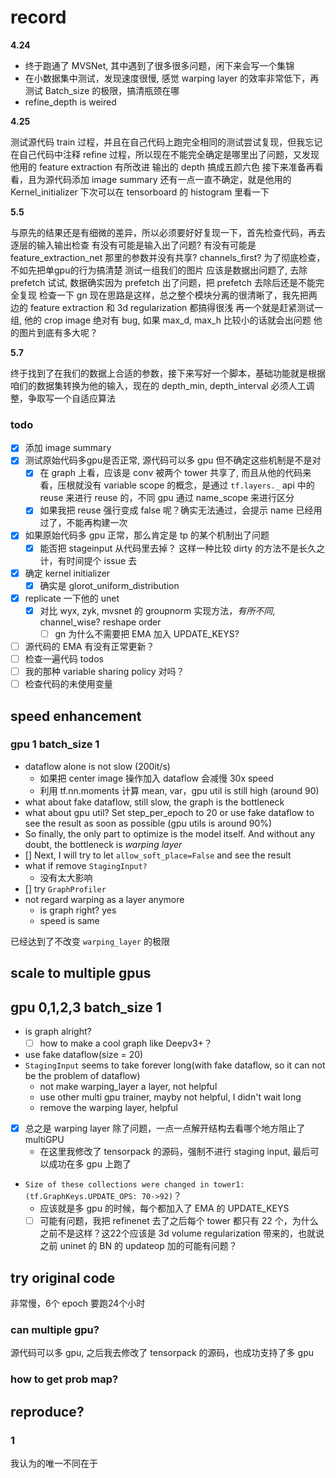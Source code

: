 # record

__4.24__

- 终于跑通了 MVSNet, 其中遇到了很多很多问题，闲下来会写一个集锦
- 在小数据集中测试，发现速度很慢, 感觉 warping layer 的效率非常低下，再测试 Batch_size 的极限，搞清瓶颈在哪
- refine_depth is weired

__4.25__

测试源代码 train 过程，并且在自己代码上跑完全相同的测试尝试复现，但我忘记在自己代码中注释 refine 过程，所以现在不能完全确定是哪里出了问题，又发现他用的 feature extraction 有所改进
输出的 depth 搞成五颜六色
接下来准备再看看，且为源代码添加 image summary
还有一点一直不确定，就是他用的 Kernel_initializer 下次可以在 tensorboard 的 histogram 里看一下

__5.5__

与原先的结果还是有细微的差异，所以必须要好好复现一下，首先检查代码，再去逐层的输入输出检查
有没有可能是输入出了问题? 有没有可能是 feature_extraction_net 那里的参数并没有共享? channels_first?
为了彻底检查，不如先把单gpu的行为搞清楚
测试一组我们的图片
应该是数据出问题了, 去除 prefetch 试试, 数据确实因为 prefetch 出了问题，把 prefetch 去除后还是不能完全复现
检查一下 gn
现在思路是这样，总之整个模块分离的很清晰了，我先把两边的 feature extraction 和 3d regularization 都搞得很浅
再一个就是赶紧测试一组, 他的 crop image 绝对有 bug, 如果 max_d, max_h 比较小的话就会出问题
他的图片到底有多大呢？

__5.7__

终于找到了在我们的数据上合适的参数，接下来写好一个脚本，基础功能就是根据咱们的数据集转换为他的输入，现在的 depth_min, depth_interval 必须人工调整，争取写一个自适应算法


### todo

- [x] 添加 image summary
- [x] 测试原始代码多gpu是否正常, 源代码可以多 gpu 但不确定这些机制是不是对
  - [x] 在 graph 上看，应该是 conv 被两个 tower 共享了, 而且从他的代码来看，压根就没有 variable scope 的概念，是通过 `tf.layers._` api 中的 reuse 来进行 reuse 的，不同 gpu 通过 name_scope 来进行区分
  - [x] 如果我把 reuse 强行变成 false 呢？确实无法通过，会提示 name 已经用过了，不能再构建一次
- [x] 如果原始代码多 gpu 正常，那么肯定是 tp 的某个机制出了问题
  - [x] 能否把 stageinput 从代码里去掉？ 这样一种比较 dirty 的方法不是长久之计，有时间提个 issue 去
- [x] 确定 kernel initializer
  - [x] 确实是 glorot_uniform_distribution
- [x] replicate 一下他的 unet
  - [x] 对比 wyx, zyk, mvsnet 的 groupnorm 实现方法，_有所不同_, channel_wise? reshape order
    - [ ] gn 为什么不需要把 EMA 加入 UPDATE_KEYS?
- [ ] 源代码的 EMA 有没有正常更新？
- [ ] 检查一遍代码 todos
- [ ] 我的那种 variable sharing policy 对吗？
- [ ] 检查代码的未使用变量

## speed enhancement

### gpu 1 batch_size 1

- dataflow alone is not slow (200it/s)
  - 如果把 center image 操作加入 dataflow 会减慢 30x speed
  - 利用 tf.nn.moments 计算 mean, var，gpu util is still high (around 90)
- what about fake dataflow, still slow, the graph is the bottleneck
- what about gpu util? Set step_per_epoch to 20 or use fake dataflow to see the result as soon as possible (gpu utils is around 90%)
- So finally, the only part to optimize is the model itself. And without any doubt, the bottleneck is _warping layer_
- [] Next, I will try to let `allow_soft_place=False` and see the result
- what if remove `StagingInput?`
  - 没有太大影响
- [] try `GraphProfiler`
- not regard warping as a layer anymore
  - is graph right? yes
  - speed is same

已经达到了不改变 `warping_layer` 的极限

## scale to multiple gpus

## gpu 0,1,2,3 batch_size 1

- is graph alright?
  - [ ] how to make a cool graph like Deepv3+？
- use fake dataflow(size = 20)
- `StagingInput` seems to take forever long(with fake dataflow, so it can not be the problem of dataflow)
  - not make warping_layer a layer, not helpful
  - use other multi gpu trainer, mayby not helpful, I didn't wait long
  - remove the warping layer, helpful
- [x] 总之是 warping layer 除了问题，一点一点解开结构去看哪个地方阻止了 multiGPU
  - 在这里我修改了 tensorpack 的源码，强制不进行 staging input, 最后可以成功在多 gpu 上跑了
- `Size of these collections were changed in tower1: (tf.GraphKeys.UPDATE_OPS: 70->92)`？
  - 应该就是多 gpu 的时候，每个都加入了 EMA 的 UPDATE_KEYS
  - [ ] 可能有问题，我把 refinenet 去了之后每个 tower 都只有 22 个，为什么之前不是这样？这22个应该是 3d volume regularization 带来的，也就说之前 uninet 的 BN 的 updateop 加的可能有问题？

## try original code

非常慢，6个 epoch 要跑24个小时

### can multiple gpu?

源代码可以多 gpu, 之后我去修改了 tensorpack 的源码，也成功支持了多 gpu

### how to get prob map?

## reproduce?

### 1

我认为的唯一不同在于